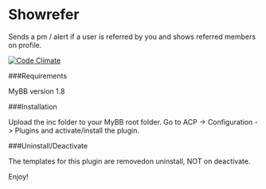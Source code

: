 # Showrefer
Sends a pm / alert if a user is referred by you and shows referred members on profile.

[![Code Climate](https://codeclimate.com/github/leefish/showrefer/badges/gpa.svg)](https://codeclimate.com/github/leefish/showrefer)

###Requirements

MyBB version 1.8

###Installation

Upload the inc folder to your MyBB root folder.
Go to ACP -> Configuration -> Plugins and activate/install the plugin.

###Uninstall/Deactivate

The templates for this plugin are removedon uninstall, NOT on deactivate.

Enjoy!
